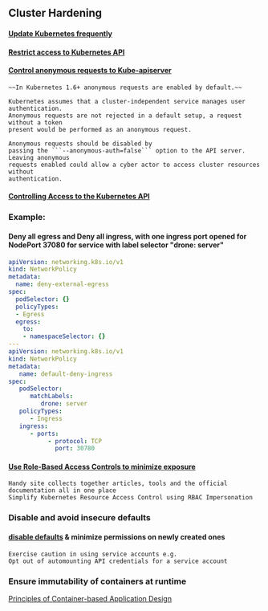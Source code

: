 ## Cluster Hardening

#### [Update Kubernetes frequently](https://kubernetes.io/docs/reference/setup-tools/kubeadm/kubeadm-upgrade/)

#### [Restrict access to Kubernetes API](https://kubernetes.io/docs/reference/access-authn-authz/controlling-access/)
#### [Control anonymous requests to Kube-apiserver](https://kubernetes.io/docs/reference/access-authn-authz/authentication/#anonymous-requests)
    ~~In Kubernetes 1.6+ anonymous requests are enabled by default.~~
    
    Kubernetes assumes that a cluster-independent service manages user authentication.
    Anonymous requests are not rejected in a default setup, a request without a token
    present would be performed as an anonymous request.

    Anonymous requests should be disabled by
    passing the ```--anonymous-auth=false``` option to the API server. Leaving anonymous
    requests enabled could allow a cyber actor to access cluster resources without
    authentication.

#### [Controlling Access to the Kubernetes API](https://kubernetes.io/docs/concepts/security/controlling-access/#api-server-ports-and-ips)

### **Example**:
#### Deny all egress and Deny all ingress, with one ingress port opened for NodePort 37080 for service with label selector "drone: server"
```yaml
apiVersion: networking.k8s.io/v1
kind: NetworkPolicy
metadata:
  name: deny-external-egress
spec:
  podSelector: {}
  policyTypes:
  - Egress
  egress:
    to:
    - namespaceSelector: {}
---
apiVersion: networking.k8s.io/v1
kind: NetworkPolicy
metadata:
   name: default-deny-ingress
spec:
   podSelector:
      matchLabels:
         drone: server
   policyTypes:
      - Ingress
   ingress:
      - ports:
           - protocol: TCP
             port: 30780
```

#### [Use Role-Based Access Controls to minimize exposure]()
    Handy site collects together articles, tools and the official documentation all in one place
    Simplify Kubernetes Resource Access Control using RBAC Impersonation

### Disable and avoid insecure defaults
#### [disable defaults](https://kubernetes.io/docs/tasks/configure-pod-container/configure-service-account/#use-the-default-service-account-to-access-the-api-server) & minimize permissions on newly created ones
    Exercise caution in using service accounts e.g.
    Opt out of automounting API credentials for a service account

### Ensure immutability of containers at runtime
[Principles of Container-based Application Design](https://kubernetes.io/docs/tasks/debug-application-cluster/audit/)